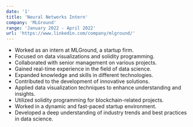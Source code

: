 ```yaml
---
date: '1'
title: 'Neural Networks Intern'
company: 'MLGround'
range: 'January 2022 - April 2022'
url: 'https://www.linkedin.com/company/mlground/'
---
```


- Worked as an intern at MLGround, a startup firm.
- Focused on data visualizations and solidity programming.
- Collaborated with senior management on various projects.
- Gained real-time experience in the field of data science.
- Expanded knowledge and skills in different technologies.
- Contributed to the development of innovative solutions.
- Applied data visualization techniques to enhance understanding and insights.
- Utilized solidity programming for blockchain-related projects.
- Worked in a dynamic and fast-paced startup environment.
- Developed a deep understanding of industry trends and best practices in data science.
